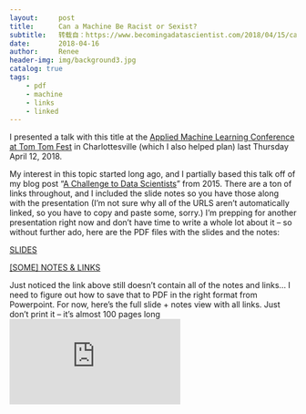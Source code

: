 ```yaml
---
layout:     post
title:      Can a Machine Be Racist or Sexist?
subtitle:   转载自：https://www.becomingadatascientist.com/2018/04/15/can-a-machine-be-racist-or-sexist/
date:       2018-04-16
author:     Renee
header-img: img/background3.jpg
catalog: true
tags:
    - pdf
    - machine
    - links
    - linked
---
```


I presented a talk with this title at the [Applied Machine Learning Conference at Tom Tom Fest](https://tomtomfest.com/machine-learning) in Charlottesville (which I also helped plan) last Thursday April 12, 2018.

My interest in this topic started long ago, and I partially based this talk off of my blog post “[A Challenge to Data Scientists](https://www.becomingadatascientist.com/2015/11/22/a-challenge-to-data-scientists)” from 2015. There are a ton of links throughout, and I included the slide notes so you have those along with the presentation (I’m not sure why all of the URLS aren’t automatically linked, so you have to copy and paste some, sorry.) I’m prepping for another presentation right now and don’t have time to write a whole lot about it – so without further ado, here are the PDF files with the slides and the notes:

[SLIDES](https://www.becomingadatascientist.com/wp-content/uploads/2018/04/Can-a-Machine-Be-Racist-or-Sexist-Renee-Teate-2-per-pg.pdf)

[[SOME] NOTES & LINKS](https://www.becomingadatascientist.com/wp-content/uploads/2018/04/Can-a-Machine-Be-Racist-or-Sexist-Renee-Teate-outline-view.pdf)

Just noticed the link above still doesn’t contain all of the notes and links… I need to figure out how to save that to PDF in the right format from Powerpoint. For now, here’s the full slide + notes view with all links. Just don’t print it – it’s almost 100 pages long![SLIDES WITH NOTES & LINKS](https://www.becomingadatascientist.com/wp-content/uploads/2018/04/Can-a-Machine-Be-Racist-or-Sexist-Renee-Teate-notes-pages.pdf)
